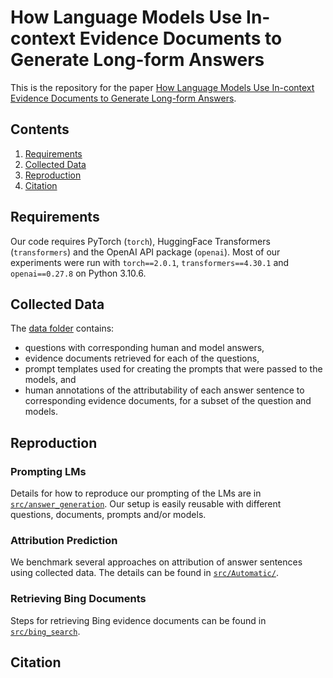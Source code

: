 # How Language Models Use In-context Evidence Documents to Generate Long-form Answers
This is the repository for the paper [How Language Models Use In-context Evidence Documents to Generate Long-form Answers]().

## Contents
1. [Requirements](#requirements)
2. [Collected Data](#collected-data)
3. [Reproduction](#reproduction)
4. [Citation](#citation)


## Requirements

Our code requires PyTorch (`torch`), HuggingFace Transformers (`transformers`) and the OpenAI API package (`openai`). Most of our experiments were run with `torch==2.0.1`, `transformers==4.30.1` and `openai==0.27.8` on Python 3.10.6.

## Collected Data

The [data folder](https://github.com/timchen0618/LFQA-Verification/tree/main/data)
contains:
- questions with corresponding human and model answers,
- evidence documents retrieved for each of the questions,
- prompt templates used for creating the prompts that were passed to the models, and
- human annotations of the attributability of each answer sentence to corresponding
evidence documents, for a subset of the question and models.

## Reproduction

### Prompting LMs

Details for how to reproduce our prompting of the LMs are in [`src/answer_generation`](https://github.com/timchen0618/LFQA-Verification/tree/main/src/answer_generation). Our setup is easily reusable with different questions, documents, prompts and/or models.

### Attribution Prediction
We benchmark several approaches on attribution of answer sentences using collected data. The details can be found in [`src/Automatic/`](https://github.com/timchen0618/LFQA-Verification/tree/main/src/Automatic).

### Retrieving Bing Documents

Steps for retrieving Bing evidence documents can be found in
[`src/bing_search`](https://github.com/timchen0618/LFQA-Verification/tree/main/src/bing_search).

## Citation
